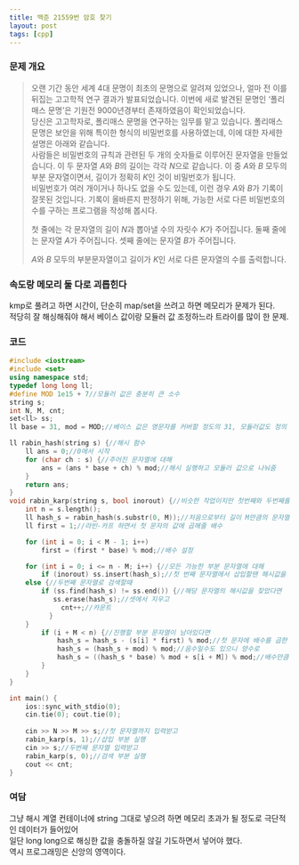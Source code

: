 ```yaml
---
title: 백준 21559번 암호 찾기
layout: post
tags: [cpp]
---
```

### 문제 개요
> 오랜 기간 동안 세계 4대 문명이 최초의 문명으로 알려져 있었으나, 얼마 전 이를 뒤집는 고고학적 연구 결과가 발표되었습니다. 이번에 새로 발견된 문명인 ‘폴리매스 문명’은 기원전 9000년경부터 존재하였음이 확인되었습니다.  
> 당신은 고고학자로, 폴리매스 문명을 연구하는 임무를 맡고 있습니다. 폴리매스 문명은 보안을 위해 특이한 형식의 비밀번호를 사용하였는데, 이에 대한 자세한 설명은 아래와 같습니다.  
> 사람들은 비밀번호의 규칙과 관련된 두 개의 숫자들로 이루어진 문자열을 만들었습니다. 이 두 문자열 $A$와 $B$의 길이는 각각 $N$으로 같습니다. 이 중 $A$와 $B$ 모두의 부분 문자열이면서, 길이가 정확히 $K$인 것이 비밀번호가 됩니다.  
> 비밀번호가 여러 개이거나 하나도 없을 수도 있는데, 이런 경우 $A$와 $B$가 기록이 잘못된 것입니다. 기록이 올바른지 판정하기 위해, 가능한 서로 다른 비밀번호의 수를 구하는 프로그램을 작성해 봅시다.
> 
> 첫 줄에는 각 문자열의 길이 $N$과 뽑아낼 수의 자릿수 $K$가 주어집니다. 둘째 줄에는 문자열 $A$가 주어집니다. 셋째 줄에는 문자열 $B$가 주어집니다.
> 
> $A$와 $B$ 모두의 부분문자열이고 길이가 $K$인 서로 다른 문자열의 수를 출력합니다.

### 속도랑 메모리 둘 다로 괴롭힌다
kmp로 풀려고 하면 시간이, 단순히 map/set을 쓰려고 하면 메모리가 문제가 된다.  
적당히 잘 해싱해줘야 해서 베이스 값이랑 모듈러 값 조정하느라 트라이를 많이 한 문제.
### 코드
```c++
#include <iostream>
#include <set>
using namespace std;
typedef long long ll;
#define MOD 1e15 + 7//모듈러 값은 충분히 큰 소수 
string s;
int N, M, cnt;
set<ll> ss;
ll base = 31, mod = MOD;//베이스 값은 영문자를 커버할 정도의 31, 모듈러값도 정의

ll rabin_hash(string s) {//해시 함수
	ll ans = 0;//0에서 시작
	for (char ch : s) {//주어진 문자열에 대해
		ans = (ans * base + ch) % mod;//해시 실행하고 모듈러 값으로 나눠줌
	}
	return ans;
}
void rabin_karp(string s, bool inorout) {//비슷한 작업이지만 첫번째와 두번째를 구분짓기 위해 inorout 변수를 사용
	int n = s.length();
	ll hash_s = rabin_hash(s.substr(0, M));//처음으로부터 길이 M만큼의 문자열에 대해 해시
	ll first = 1;//라빈-카프 하면서 첫 문자의 값에 곱해줄 배수

	for (int i = 0; i < M - 1; i++)
		first = (first * base) % mod;//배수 설정

	for (int i = 0; i <= n - M; i++) {//모든 가능한 부분 문자열에 대해
		if (inorout) ss.insert(hash_s);//첫 번째 문자열에서 삽입할땐 해시값을 그냥 set에 삽입
    else {//두번째 문자열로 검색할때
        if (ss.find(hash_s) != ss.end()) {//해당 문자열의 해시값을 찾았다면 
           ss.erase(hash_s);//셋에서 지우고
	         cnt++;//카운트
	      }
    }
		if (i + M < n) {//진행할 부분 문자열이 남아있다면
			hash_s = hash_s - (s[i] * first) % mod;//첫 문자에 배수를 곱한 값을 빼줌
			hash_s = (hash_s + mod) % mod;//음수일수도 있으니 양수로
			hash_s = ((hash_s * base) % mod + s[i + M]) % mod;//배수만큼 곱하고 신규 문자 값을 더해 진행
		}
	}
}

int main() {
	ios::sync_with_stdio(0);
	cin.tie(0); cout.tie(0);
	
	cin >> N >> M >> s;//첫 문자열까지 입력받고
	rabin_karp(s, 1);//삽입 부분 실행
	cin >> s;//두번째 문자열 입력받고
	rabin_karp(s, 0);//검색 부분 실행
	cout << cnt;
}
```
### 여담
그냥 해시 계열 컨테이너에 string 그대로 넣으려 하면 메모리 초과가 될 정도로 극단적인 데이터가 들어있어  
일단 long long으로 해싱한 값을 충돌하질 않길 기도하면서 넣어야 했다.  
역시 프로그래밍은 신앙의 영역이다.
